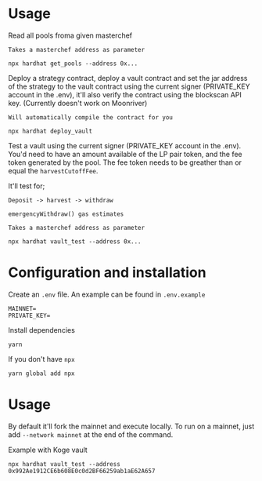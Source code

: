# Usage

Read all pools froma given masterchef

`Takes a masterchef address as parameter`

```
npx hardhat get_pools --address 0x...
```

Deploy a strategy contract, deploy a vault contract and set the jar address of the strategy to the vault contract using the current signer (PRIVATE_KEY account in the .env), it'll also verify the contract using the blockscan API key. (Currently doesn't work on Moonriver)

`Will automatically compile the contract for you`

```
npx hardhat deploy_vault
```

Test a vault using the current signer (PRIVATE_KEY account in the .env). You'd need to have an amount available of the LP pair token, and the fee token generated by the pool. The fee token needs to be greather than or equal the `harvestCutoffFee`.

It'll test for;

`Deposit -> harvest -> withdraw`

`emergencyWithdraw() gas estimates`

`Takes a masterchef address as parameter`

```
npx hardhat vault_test --address 0x...
```

# Configuration and installation

Create an `.env` file. An example can be found in `.env.example`

```
MAINNET=
PRIVATE_KEY=
```

Install dependencies

```
yarn
```

If you don't have `npx`

```
yarn global add npx
```

# Usage

By default it'll fork the mainnet and execute locally.
To run on a mainnet, just add `--network mainnet` at the end of the command.

Example with Koge vault

```
npx hardhat vault_test --address 0x992Ae1912CE6b608E0c0d2BF66259ab1aE62A657
```
